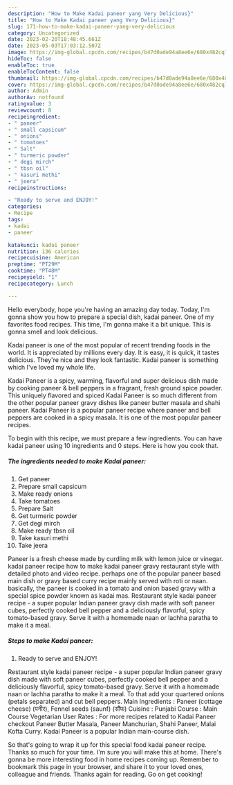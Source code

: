 ```yaml
---
description: "How to Make Kadai paneer yang Very Delicious}"
title: "How to Make Kadai paneer yang Very Delicious}"
slug: 171-how-to-make-kadai-paneer-yang-very-delicious
category: Uncategorized
date: 2023-02-20T18:48:45.661Z
date: 2023-05-03T17:03:12.507Z
image: https://img-global.cpcdn.com/recipes/b47d0ade94a8ee6e/680x482cq70/kadai-paneer-recipe-main-photo.jpg
hideToc: false
enableToc: true
enableTocContent: false
thumbnail: https://img-global.cpcdn.com/recipes/b47d0ade94a8ee6e/680x482cq70/kadai-paneer-recipe-main-photo.jpg
cover: https://img-global.cpcdn.com/recipes/b47d0ade94a8ee6e/680x482cq70/kadai-paneer-recipe-main-photo.jpg
author: Admin
authorAv: notfound
ratingvalue: 3
reviewcount: 8
recipeingredient:
- " paneer"
- " small capsicum"
- " onions"
- " tomatoes"
- " Salt"
- " turmeric powder"
- " degi mirch"
- " tbsn oil"
- " kasuri methi"
- " jeera"
recipeinstructions:

- "Ready to serve and ENJOY!"
categories:
- Recipe
tags:
- kadai
- paneer

katakunci: kadai paneer 
nutrition: 136 calories
recipecuisine: American
preptime: "PT29M"
cooktime: "PT48M"
recipeyield: "1"
recipecategory: Lunch

---
```



Hello everybody, hope you're having an amazing day today. Today, I'm gonna show you how to prepare a special dish, kadai paneer. One of my favorites food recipes. This time, I'm gonna make it a bit unique. This is gonna smell and look delicious.

Kadai paneer is one of the most popular of recent trending foods in the world. It is appreciated by millions every day. It is easy, it is quick, it tastes delicious. They're nice and they look fantastic. Kadai paneer is something which I've loved my whole life.

Kadai Paneer is a spicy, warming, flavorful and super delicious dish made by cooking paneer &amp; bell peppers in a fragrant, fresh ground spice powder. This uniquely flavored and spiced Kadai Paneer is so much different from the other popular paneer gravy dishes like paneer butter masala and shahi paneer. Kadai Paneer is a popular paneer recipe where paneer and bell peppers are cooked in a spicy masala. It is one of the most popular paneer recipes.


To begin with this recipe, we must prepare a few ingredients. You can have kadai paneer using 10 ingredients and 0 steps. Here is how you cook that.

<!--inarticleads1-->

##### The ingredients needed to make Kadai paneer:

1. Get  paneer
1. Prepare  small capsicum
1. Make ready  onions
1. Take  tomatoes
1. Prepare  Salt
1. Get  turmeric powder
1. Get  degi mirch
1. Make ready  tbsn oil
1. Take  kasuri methi
1. Take  jeera


Paneer is a fresh cheese made by curdling milk with lemon juice or vinegar. kadai paneer recipe how to make kadai paneer gravy restaurant style with detailed photo and video recipe. perhaps one of the popular paneer based main dish or gravy based curry recipe mainly served with roti or naan. basically, the paneer is cooked in a tomato and onion based gravy with a special spice powder known as kadai mas. Restaurant style kadai paneer recipe - a super popular Indian paneer gravy dish made with soft paneer cubes, perfectly cooked bell pepper and a deliciously flavorful, spicy tomato-based gravy. Serve it with a homemade naan or lachha paratha to make it a meal. 

<!--inarticleads2-->

##### Steps to make Kadai paneer:


1. Ready to serve and ENJOY!

Restaurant style kadai paneer recipe - a super popular Indian paneer gravy dish made with soft paneer cubes, perfectly cooked bell pepper and a deliciously flavorful, spicy tomato-based gravy. Serve it with a homemade naan or lachha paratha to make it a meal. To that add your quartered onions (petals separated) and cut bell peppers. Main Ingredients : Paneer (cottage cheese) (पनीर), Fennel seeds (saunf) (सौंफ) Cuisine : Punjabi Course : Main Course Vegetarian User Rates : For more recipes related to Kadai Paneer checkout Paneer Butter Masala, Paneer Manchurian, Shahi Paneer, Malai Kofta Curry. Kadai Paneer is a popular Indian main-course dish. 

So that's going to wrap it up for this special food kadai paneer recipe. Thanks so much for your time. I'm sure you will make this at home. There's gonna be more interesting food in home recipes coming up. Remember to bookmark this page in your browser, and share it to your loved ones, colleague and friends. Thanks again for reading. Go on get cooking!
